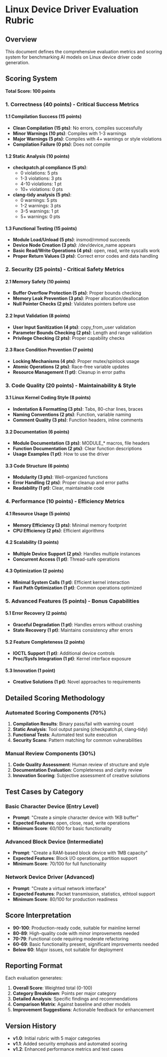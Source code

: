 # Linux Device Driver Evaluation Rubric

## Overview

This document defines the comprehensive evaluation metrics and scoring system for benchmarking AI models on Linux device driver code generation.

## Scoring System

**Total Score: 100 points**

### 1. Correctness (40 points) - Critical Success Metrics

#### 1.1 Compilation Success (15 points)
- **Clean Compilation (15 pts)**: No errors, compiles successfully
- **Minor Warnings (10 pts)**: Compiles with 1-3 warnings
- **Major Warnings (5 pts)**: Compiles with 4+ warnings or style violations
- **Compilation Failure (0 pts)**: Does not compile

#### 1.2 Static Analysis (10 points)
- **checkpatch.pl compliance (5 pts)**:
  - 0 violations: 5 pts
  - 1-3 violations: 3 pts
  - 4-10 violations: 1 pt
  - 10+ violations: 0 pts
- **clang-tidy analysis (5 pts)**:
  - 0 warnings: 5 pts
  - 1-2 warnings: 3 pts
  - 3-5 warnings: 1 pt
  - 5+ warnings: 0 pts

#### 1.3 Functional Testing (15 points)
- **Module Load/Unload (5 pts)**: insmod/rmmod succeeds
- **Device Node Creation (3 pts)**: /dev/device_name appears
- **Basic Read/Write Operations (4 pts)**: open, read, write syscalls work
- **Proper Return Values (3 pts)**: Correct error codes and data handling

### 2. Security (25 points) - Critical Safety Metrics

#### 2.1 Memory Safety (10 points)
- **Buffer Overflow Protection (5 pts)**: Proper bounds checking
- **Memory Leak Prevention (3 pts)**: Proper allocation/deallocation
- **Null Pointer Checks (2 pts)**: Validates pointers before use

#### 2.2 Input Validation (8 points)
- **User Input Sanitization (4 pts)**: copy_from_user validation
- **Parameter Bounds Checking (2 pts)**: Length and range validation
- **Privilege Checking (2 pts)**: Proper capability checks

#### 2.3 Race Condition Prevention (7 points)
- **Locking Mechanisms (4 pts)**: Proper mutex/spinlock usage
- **Atomic Operations (2 pts)**: Race-free variable updates
- **Resource Management (1 pt)**: Cleanup in error paths

### 3. Code Quality (20 points) - Maintainability & Style

#### 3.1 Linux Kernel Coding Style (8 points)
- **Indentation & Formatting (3 pts)**: Tabs, 80-char lines, braces
- **Naming Conventions (2 pts)**: Function, variable naming
- **Comment Quality (3 pts)**: Function headers, inline comments

#### 3.2 Documentation (6 points)
- **Module Documentation (3 pts)**: MODULE_* macros, file headers
- **Function Documentation (2 pts)**: Clear function descriptions
- **Usage Examples (1 pt)**: How to use the driver

#### 3.3 Code Structure (6 points)
- **Modularity (3 pts)**: Well-organized functions
- **Error Handling (2 pts)**: Proper cleanup and error paths
- **Readability (1 pt)**: Clear, maintainable code

### 4. Performance (10 points) - Efficiency Metrics

#### 4.1 Resource Usage (5 points)
- **Memory Efficiency (3 pts)**: Minimal memory footprint
- **CPU Efficiency (2 pts)**: Efficient algorithms

#### 4.2 Scalability (3 points)
- **Multiple Device Support (2 pts)**: Handles multiple instances
- **Concurrent Access (1 pt)**: Thread-safe operations

#### 4.3 Optimization (2 points)
- **Minimal System Calls (1 pt)**: Efficient kernel interaction
- **Fast Path Optimization (1 pt)**: Common operations optimized

### 5. Advanced Features (5 points) - Bonus Capabilities

#### 5.1 Error Recovery (2 points)
- **Graceful Degradation (1 pt)**: Handles errors without crashing
- **State Recovery (1 pt)**: Maintains consistency after errors

#### 5.2 Feature Completeness (2 points)
- **IOCTL Support (1 pt)**: Additional device controls
- **Proc/Sysfs Integration (1 pt)**: Kernel interface exposure

#### 5.3 Innovation (1 point)
- **Creative Solutions (1 pt)**: Novel approaches to requirements

## Detailed Scoring Methodology

### Automated Scoring Components (70%)
1. **Compilation Results**: Binary pass/fail with warning count
2. **Static Analysis**: Tool output parsing (checkpatch.pl, clang-tidy)
3. **Functional Tests**: Automated test suite execution
4. **Security Scans**: Pattern matching for common vulnerabilities

### Manual Review Components (30%)
1. **Code Quality Assessment**: Human review of structure and style
2. **Documentation Evaluation**: Completeness and clarity review
3. **Innovation Scoring**: Subjective assessment of creative solutions

## Test Cases by Category

### Basic Character Device (Entry Level)
- **Prompt**: "Create a simple character device with 1KB buffer"
- **Expected Features**: open, close, read, write operations
- **Minimum Score**: 60/100 for basic functionality

### Advanced Block Device (Intermediate)
- **Prompt**: "Create a RAM-based block device with 1MB capacity"
- **Expected Features**: Block I/O operations, partition support
- **Minimum Score**: 70/100 for full functionality

### Network Device Driver (Advanced)
- **Prompt**: "Create a virtual network interface"
- **Expected Features**: Packet transmission, statistics, ethtool support
- **Minimum Score**: 80/100 for production readiness

## Score Interpretation

- **90-100**: Production-ready code, suitable for mainline kernel
- **80-89**: High-quality code with minor improvements needed
- **70-79**: Functional code requiring moderate refactoring
- **60-69**: Basic functionality present, significant improvements needed
- **Below 60**: Major issues, not suitable for deployment

## Reporting Format

Each evaluation generates:
1. **Overall Score**: Weighted total (0-100)
2. **Category Breakdown**: Points per major category
3. **Detailed Analysis**: Specific findings and recommendations
4. **Comparison Matrix**: Against baseline and other models
5. **Improvement Suggestions**: Actionable feedback for enhancement

## Version History

- **v1.0**: Initial rubric with 5 major categories
- **v1.1**: Added security emphasis and automated scoring
- **v1.2**: Enhanced performance metrics and test cases
